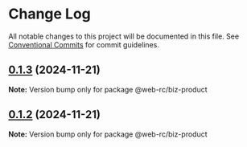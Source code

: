 # Change Log

All notable changes to this project will be documented in this file.
See [Conventional Commits](https://conventionalcommits.org) for commit guidelines.

## [0.1.3](https://github.com/weidyg/web-rc/compare/@web-rc/biz-product@0.1.2...@web-rc/biz-product@0.1.3) (2024-11-21)

**Note:** Version bump only for package @web-rc/biz-product

## [0.1.2](https://github.com/weidyg/web-rc/compare/@web-rc/biz-product@0.1.1...@web-rc/biz-product@0.1.2) (2024-11-21)

**Note:** Version bump only for package @web-rc/biz-product
